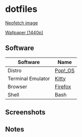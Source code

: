 # dotfiles

[Neofetch image](https://commons.wikimedia.org/wiki/Category:Adult_Wikipe-tan_wearing_swimwear#/media/File:Wikipe_tan_wearing_a_bikini_by_Kasuga39.svg)

[Wallpaper \[1440p\]](https://unsplash.com/photos/2gNx4aKQYvY)

## Software

| Software | Name |
| ------------- | ------------- |
| Distro  | [Pop!\_OS](https://pop.system76.com/)  |
| Terminal Emulator  | [Kitty](https://sw.kovidgoyal.net/kitty/)  |
| Browser | [Firefox](https://www.mozilla.org/en-US/firefox/new/) |
| Shell | Bash |

## Screenshots

## Notes
